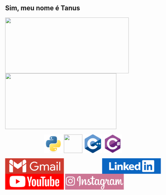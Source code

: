 ## Sim, meu nome é Tanus
<div>
  <img align="center" width="400" height="180" src="https://github-readme-stats.vercel.app/api?username=tanusszabo&theme=calm&show_icons=true&rank_icon=github&include_all_commits=true" />
  <img align="center" width="360" height="180" src="https://github-readme-stats.vercel.app/api/top-langs/?username=tanusszabo&theme=calm&layout=compact"/>
</div>

<div style="display: inline_block" align="center"><br>
  <img align="center" height="60" width="60" src="https://github.com/devicons/devicon/blob/master/icons/python/python-original.svg">
  <img align="center" height="60" width="60" src="https://upload.wikimedia.org/wikipedia/commons/b/b8/Fortran_logo.svg">
  <img align="center" height="60" width="60" src="https://github.com/devicons/devicon/blob/master/icons/cplusplus/cplusplus-original.svg">
  <img align="center" height="60" width="60" src="https://github.com/devicons/devicon/blob/master/icons/csharp/csharp-original.svg">
</div>

<div align="justify"><br>
  <a href="mailto:tanusszabo@gmail.com">
    <img src="https://github.com/tanusszabo/tanusszabo/blob/main/logos/gmail.svg" align="center" width="190"></a>
  <a href="https://www.linkedin.com/in/tanusszabo/" target="_blank">
    <img src="https://github.com/tanusszabo/tanusszabo/blob/main/logos/linkedin.svg" align="center" width="190"></a>
  <a href="https://www.youtube.com/c/tanusszabo" target="_blank">
    <img src="https://github.com/tanusszabo/tanusszabo/blob/main/logos/youtube.svg" align="center" width="190"></a>
  <a href="https://www.instagram.com/tanusszabo" target="_blank">
    <img src="https://github.com/tanusszabo/tanusszabo/blob/main/logos/instagram.svg" align="center" width="190"></a>
</div>
